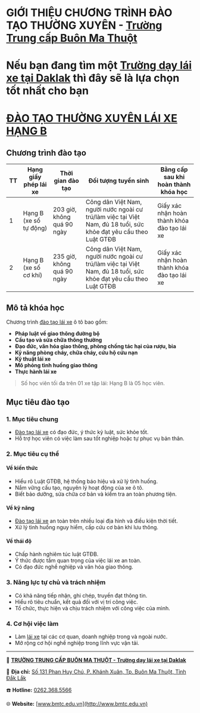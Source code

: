 # GIỚI THIỆU CHƯƠNG TRÌNH ĐÀO TẠO THƯỜNG XUYÊN - [Trường Trung cấp Buôn Ma Thuột](https://bmtc.edu.vn/)
# Nếu bạn đang tìm một [Trường dạy lái xe tại Daklak](http://www.bmtc.edu.vn) thì đây sẽ là lựa chọn tốt nhất cho bạn
# [ĐÀO TẠO THƯỜNG XUYÊN LÁI XE HẠNG B](https://bmtc.edu.vn/lai-xe-hang-b/)

## **Chương trình đào tạo**

| TT  | Hạng giấy phép lái xe          | Thời gian đào tạo       | Đối tượng tuyển sinh | Bằng cấp sau khi hoàn thành khóa học |
|-----|--------------------------------|-------------------------|----------------------|--------------------------------------|
| 1   | Hạng B (xe số tự động)        | 203 giờ, không quá 90 ngày | Công dân Việt Nam, người nước ngoài cư trú/làm việc tại Việt Nam, đủ 18 tuổi, sức khỏe đạt yêu cầu theo Luật GTĐB | Giấy xác nhận hoàn thành khóa đào tạo lái xe |
| 2   | Hạng B (xe số cơ khí)         | 235 giờ, không quá 90 ngày | Công dân Việt Nam, người nước ngoài cư trú/làm việc tại Việt Nam, đủ 18 tuổi, sức khỏe đạt yêu cầu theo Luật GTĐB | Giấy xác nhận hoàn thành khóa đào tạo lái xe |

## **Mô tả khóa học**

Chương trình [đào tạo lái xe](https://bmtc.edu.vn/lai-xe-hang-b/) ô tô bao gồm:
- **Pháp luật về giao thông đường bộ**
- **Cấu tạo và sửa chữa thông thường**
- **Đạo đức, văn hóa giao thông, phòng chống tác hại của rượu, bia**
- **Kỹ năng phòng cháy, chữa cháy, cứu hộ cứu nạn**
- **Kỹ thuật lái xe**
- **Mô phỏng tình huống giao thông**
- **Thực hành lái xe**

> Số học viên tối đa trên 01 xe tập lái: Hạng B là 05 học viên.

## **Mục tiêu đào tạo**

### **1. Mục tiêu chung**
- [Đào tạo lái xe](https://bmtc.edu.vn/lai-xe-hang-b/) có đạo đức, ý thức kỷ luật, sức khỏe tốt.
- Hỗ trợ học viên có việc làm sau tốt nghiệp hoặc tự phục vụ bản thân.

### **2. Mục tiêu cụ thể**

#### **Về kiến thức**
- Hiểu rõ Luật GTĐB, hệ thống báo hiệu và xử lý tình huống.
- Nắm vững cấu tạo, nguyên lý hoạt động của xe ô tô.
- Biết bảo dưỡng, sửa chữa cơ bản và kiểm tra an toàn phương tiện.

#### **Về kỹ năng**
- [Đào tạo lái xe](https://bmtc.edu.vn/lai-xe-hang-b/) an toàn trên nhiều loại địa hình và điều kiện thời tiết.
- Xử lý tình huống nguy hiểm, cấp cứu cơ bản khi lưu thông.

#### **Về thái độ**
- Chấp hành nghiêm túc luật GTĐB.
- Ý thức được tầm quan trọng của việc lái xe an toàn.
- Có đạo đức nghề nghiệp và văn hóa giao thông.

### **3. Năng lực tự chủ và trách nhiệm**
- Có khả năng tiếp nhận, ghi chép, truyền đạt thông tin.
- Hiểu rõ tiêu chuẩn, kết quả đối với vị trí công việc.
- Tổ chức, thực hiện và chịu trách nhiệm với công việc của mình.

### **4. Cơ hội việc làm**
- Làm [lái xe](https://bmtc.edu.vn/lai-xe-hang-b/) tại các cơ quan, doanh nghiệp trong và ngoài nước.
- Mở rộng cơ hội nghề nghiệp trong lĩnh vực vận tải.

---
🏢 **[TRƯỜNG TRUNG CẤP BUÔN MA THUỘT - Trường dạy lái xe tại Daklak](http://www.bmtc.edu.vn)**

📌 **Địa chỉ:** [Số 131 Phan Huy Chú, P. Khánh Xuân, Tp. Buôn Ma Thuột, Tỉnh Đắk Lắk](https://maps.app.goo.gl/wtWuLPik5dgZwwLW9)

☎️ **Hotline:** [0262.368.5566](tel:02623685566)

🌐 **Website:** [www.bmtc.edu.vn](http://www.bmtc.edu.vn)
